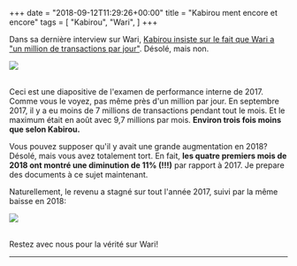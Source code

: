 +++
date = "2018-09-12T11:29:26+00:00"
title = "Kabirou ment encore et encore"
tags = [
    "Kabirou",
    "Wari",
]
+++

Dans sa dernière interview sur Wari, [Kabirou insiste sur le fait que Wari a "un million de transactions par jour"](http://jubanti.com/actualite/pourquoi-wari-gene-comment-tigo-la-echappe-les-manoeuvres-de-xavier-niel-kabirou-mbodje-dit-tout-interview/). Désolé, mais non.

<div class="container" style="width:auto">
  <a target="blank" href="https://res.cloudinary.com/vincentstradic/image/upload/v1525876841/DMCA_review/work/transactions2017.jpg">
    <img src="https://res.cloudinary.com/vincentstradic/image/upload/v1525876841/DMCA_review/work/transactions2017.jpg" style="max-width:100%">
  </a>
</div>

<!--more-->
<br>

Ceci est une diapositive de l'examen de performance interne de 2017. Comme vous le voyez, pas même près d'un million par jour. En septembre 2017, il y a eu moins de 7 millions de transactions pendant tout le mois. Et le maximum était en août avec 9,7 millions par mois. **Environ trois fois moins que selon Kabirou.**

Vous pouvez supposer qu'il y avait une grande augmentation en 2018? Désolé, mais vous avez totalement tort. En fait, **les quatre premiers mois de 2018 ont montré une diminution de 11% (!!!)** par rapport à 2017. Je prepare des documents à ce sujet maintenant.

Naturellement, le revenu a stagné sur tout l'année 2017, suivi par la même baisse en 2018:

<div class="container" style="width:auto">
  <a target="blank" href="https://res.cloudinary.com/vincentstradic/image/upload/v1525876997/DMCA_review/work/revenue2017.jpg">
    <img src="https://res.cloudinary.com/vincentstradic/image/upload/v1525876997/DMCA_review/work/revenue2017.jpg" style="max-width:100%">
  </a>
</div>
<br>


Restez avec nous pour la vérité sur Wari!
<hr>
